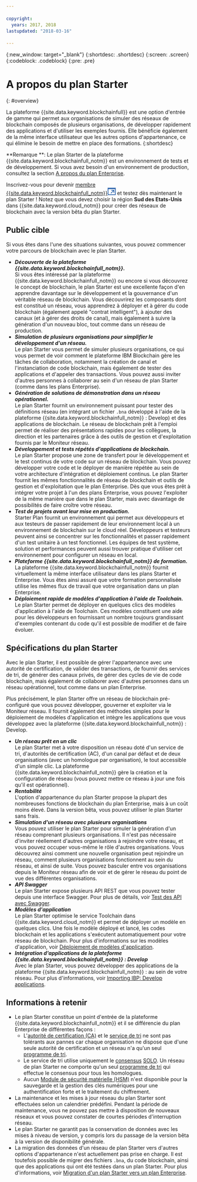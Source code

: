 ```yaml
---

copyright:
  years: 2017, 2018
lastupdated: "2018-03-16"

---
```


{:new_window: target="_blank"}
{:shortdesc: .shortdesc}
{:screen: .screen}
{:codeblock: .codeblock}
{:pre: .pre}

# A propos du plan Starter
{: #overview}

La plateforme {{site.data.keyword.blockchainfull}} est une option d'entrée de gamme qui permet aux organisations de simuler des réseaux de blockchain composés de plusieurs organisations, de développer rapidement des applications et d'utiliser les exemples fournis. Elle bénéficie également de la même interface utilisateur que les autres options d'appartenance, ce qui élimine le besoin de mettre en place des formations.
{:shortdesc}

**Remarque **: Le plan Starter de la plateforme {{site.data.keyword.blockchainfull_notm}} est un environnement de tests et de développement. Si vous avez besoin d'un environnement de production, consultez la section [A propos du plan Enterprise](enterprise_plan.html).

Inscrivez-vous pour devenir [membre {{site.data.keyword.blockchainfull_notm}}![Icône de lien externe](images/external_link.svg "Icône de lien externe")](https://console.bluemix.net/catalog/services/blockchain?env_id=ibm:yp:us-south&taxonomyNavigation=apps) et testez dès maintenant le plan Starter ! Notez que vous devez choisir la région **Sud des Etats-Unis** dans {{site.data.keyword.cloud_notm}} pour créer des réseaux de blockchain avec la version bêta du plan Starter.


## Public cible

Si vous êtes dans l'une des situations suivantes, vous pouvez commencer votre parcours de blockchain avec le plan Starter.
- **_Découverte de la plateforme {{site.data.keyword.blockchainfull_notm}}._**  
Si vous êtes intéressé par la plateforme {{site.data.keyword.blockchainfull_notm}} ou encore si vous découvrez le concept de blockchain, le plan Starter est une excellente façon d'en apprendre davantage sur le développement et la gouvernance d'un véritable réseau de blockchain. Vous découvrirez les composants dont est constitué un réseau, vous apprendrez à  déployer et à gérer du code blockchain (également appelé "contrat intelligent"), à ajouter des canaux (et à gérer des droits de canal), mais également à suivre la génération d'un nouveau bloc, tout comme dans un réseau de production. 
- **_Simulation de plusieurs organisations pour simplifier le développement d'un réseau._**  
    Le plan Starter vous permet de simuler plusieurs organisations, ce qui vous permet de voir comment le plateforme IBM Blockchain  gère les tâches de collaboration, notamment la création de canal et l'instanciation de code blockchain, mais également de tester des applications et d'appeler des transactions. Vous pouvez aussi inviter d'autres personnes à collaborer au sein d'un réseau de plan Starter (comme dans les plans Enterprise).
- **_Génération de solutions de démonstration dans un réseau opérationnel._**  
    Le plan Starter fournit un environnement puissant pour tester des définitions réseau (en intégrant un fichier `.bna` développé à l'aide de la plateforme {{site.data.keyword.blockchainfull_notm}} : Develop) et des applications de blockchain. Le réseau de blockchain prêt à l'emploi permet de réaliser des présentations rapides pour les collègues, la direction et les partenaires grâce à des outils de gestion et d'exploitation fournis par le Moniteur réseau.
- **_Développement et tests répétés d'applications de blockchain._**  
    Le plan Starter propose une zone de transfert pour le développement et le test continus de votre code sur un réseau de blockchain. Vous pouvez développer votre code et le déployer de manière répétée au sein de votre architecture d'intégration et déploiement continus. Le plan Starter fournit les mêmes fonctionnalités de réseau de blockchain et outils de gestion et d'exploitation que le plan Enterprise. Dès que vous êtes prêt à intégrer votre projet à l'un des plans Enterprise, vous pouvez l'exploiter de la même manière que dans le plan Starter, mais avec davantage                                                 de possibilités de faire croître votre réseau. 
- **_Test de projets avant leur mise en production._**  
    Starter Plan fournit un environnement qui permet aux développeurs et aux testeurs de passer rapidement de leur environnement local à un environnement de blockchain sur le cloud réel. Développeurs et  testeurs peuvent ainsi se concentrer sur les fonctionnalités et passer rapidement d'un test unitaire à un test fonctionnel. Les équipes de test système, solution et performances peuvent aussi trouver pratique d'utiliser cet environnement pour configurer un réseau en local.
- **_Plateforme {{site.data.keyword.blockchainfull_notm}} de formation._**  
    La plateforme {{site.data.keyword.blockchainfull_notm}} fournit virtuellement la même interface utilisateur<!--the same user interface--> dans les plans Starter et Enterprise. Vous êtes ainsi assuré que votre formation personnalisée utilise les mêmes flux de travail que votre organisation dans un plan Enterprise.
- **_Déploiement rapide de modèles d'application à l'aide de Toolchain._**  
    Le plan Starter permet de déployer en quelques clics des modèles d'application à l'aide de Toolchain. Ces modèles constituent une aide pour les développeurs en fournissant un nombre toujours grandissant d'exemples contenant du code qu'il est possible de modifier et de faire évoluer.


## Spécifications du plan Starter

Avec le plan Starter, il est possible de gérer l'appartenance avec une autorité de certification, de valider des transactions, de fournir des services de  tri, de générer des canaux privés, de gérer des cycles de vie de code blockchain, mais également de collaborer avec d'autres personnes dans un réseau opérationnel, tout comme dans un plan Enterprise.

Plus précisément, le plan Starter offre un réseau de blockchain pré-configuré que vous pouvez développer, gouverner et exploiter via le Moniteur réseau. Il fournit également des méthodes simples pour le déploiement de modèles d'application et intègre les applications que vous développez avec  la plateforme {{site.data.keyword.blockchainfull_notm}} : Develop.

- **_Un réseau prêt en un clic_**  
    Le plan Starter met à votre disposition un réseau doté d'un service de tri, d'autorités de certification (AC), d'un canal par défaut et de deux organisations (avec un homologue par organisation), le tout accessible d'un simple clic. La plateforme {{site.data.keyword.blockchainfull_notm}} gère la création et la configuration de réseau (vous pouvez mettre ce réseau à jour une fois qu'il est opérationnel).  <!--The free trial provides you up to two organizations and two peers.-->
- **_Rentabilité_**  
    L'option d'appartenance du plan Starter propose la plupart des nombreuses fonctions de blockchain du plan Enterprise, mais à un coût moins élevé.  <!--During a trial period of Starter Plan, you can provision a blockchain network with basic network resources for free.-->Dans la version bêta, vous pouvez utiliser le plan Starter sans frais.
- **_Simulation d'un réseau avec plusieurs organisations_**  
    Vous pouvez utiliser le plan Starter pour simuler la génération d'un réseau comprenant plusieurs organisations. Il n'est pas nécessaire d'inviter réellement d'autres organisations à rejoindre votre réseau, et vous pouvez occuper vous-même le rôle d'autres organisations. Vous découvrez ainsi comment une nouvelle organisation peut rejoindre un réseau, comment plusieurs organisations fonctionnent au sein du réseau, et ainsi de suite. Vous pouvez basculer entre vos organisations depuis le Moniteur réseau afin de voir et de gérer le réseau du point de vue des différentes organisations.
    <!--**Note**: It might cause extra cost if you exceed the free trial resource limits of two organizations and two peers.-->
- **_API Swagger_**  
    Le plan Starter expose plusieurs API REST que vous pouvez tester depuis une interface Swagger. Pour plus de détails, voir [Test des API avec Swagger](swagger_apis.html).
- **_Modèles d'application_**  
    Le plan Starter optimise le service Toolchain dans {{site.data.keyword.cloud_notm}} et permet de déployer un modèle en quelques clics. Une fois le modèle déployé et lancé, les codes blockchain et les applications s'exécutent automatiquement pour votre réseau de blockchain. Pour plus d'informations sur les modèles d'application, voir [Déploiement de modèles d'application](howto/prebuilt_samples.html).
- **_Intégration d'applications de la plateforme {{site.data.keyword.blockchainfull_notm}} : Develop_**  
    Avec le plan Starter, vous pouvez développer des applications de la plateforme {{site.data.keyword.blockchainfull_notm}} : au sein de votre réseau. Pour plus d'informations, voir [Importing IBP: Develop applications](link).

<!--
## Migrate to enterprise membership options
After you are confident to run your real business in {{site.data.keyword.blockchainfull_notm}} Platform, you can migrate from Starter Plan to Enterprise Plan.
-->

<!--
## Pricing
Starter Plan offers you a free trial for 60 days.  During the trial period, you can have a blockchain network with the basic configuration of 2 organizations and 1 peer per each organization.  After the trial period, you must pay $300 per month for your network with the same basic configuration.  If you need more peers, you must pay $75 per month for each additional peer.
The monthly fees are prorated and billed daily. For example, a member with basic network configuration (associated fee of $300) and 2 additional peers (per peer fee of $75 X 2 peers) needs to pay $450 every month. If the month has 30 days, the member pays $15 ($450/30) every day.
Network members can pay their bill with their own {{site.data.keyword.cloud_notm}} accounts that contain the space to create the network instance.  Alternatively, one network member can cover the bill for all members in the network.  For more details about how to pay for the blockchain networks, see [Paying for the network](howto/pay_for_the_network.html).
-->

## Informations à retenir

- Le plan Starter constitue un point d'entrée de la plateforme {{site.data.keyword.blockchainfull_notm}} et il se différencie du plan Enterprise de différentes façons :
    - L'[autorité de certification (CA)](glossary.html#ca) et le [service de tri](glossary.html#orderer) ne sont pas tolérants aux pannes car chaque organisation ne dispose que d'une seule autorité de certification et un réseau n'a qu'un seul [programme de tri](glossary.html#orderer).
    - Le service de tri utilise uniquement le [consensus](glossary.html#consensus) [SOLO](glossary.html#SOLO). Un réseau de plan Starter ne comporte qu'un seul [programme de tri](glossary.html#orderer) qui effectue le consensus pour tous les homologues.
    - Aucun [Module de sécurité matérielle (HSM)](glossary.html#hsm) n'est disponible pour la sauvegarde et la gestion des clés numériques pour une authentification forte et le traitement du chiffrement.
- La maintenance et les mises à jour réseau du plan Starter sont effectuées selon un calendrier prédéfini. Pendant la période de maintenance, vous ne pouvez pas mettre à disposition de nouveaux réseaux et vous pouvez constater de courtes périodes d'interruption réseau.
- Le plan Starter ne garantit pas la conservation de données avec les mises à niveau de version, y compris lors du passage de la version bêta à la version de disponibilité générale.
- La migration des données d'un réseau de plan Starter vers d'autres options d'appartenance n'est actuellement pas prise en charge. Il est toutefois possible de migrer des fichiers `.bna`, du code blockchain, ainsi que des applications qui ont été testées dans un plan Starter. Pour plus d'informations, voir [Migration d'un plan  Starter vers un plan Enterprise](get_start_starter_plan.html#migrate).
